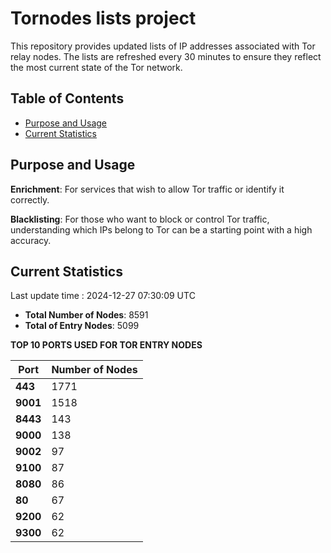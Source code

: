# Tornodes lists project

This repository provides updated lists of IP addresses associated with Tor relay nodes. The lists are refreshed every 30 minutes to ensure they reflect the most current state of the Tor network.

## Table of Contents

- [Purpose and Usage](#purpose-and-usage)
- [Current Statistics](#current-statistics)


## Purpose and Usage

**Enrichment**: For services that wish to allow Tor traffic or identify it correctly.

**Blacklisting**: For those who want to block or control Tor traffic, understanding which IPs belong to Tor can be a starting point with a high accuracy.

## Current Statistics

Last update time : 2024-12-27 07:30:09 UTC

- **Total Number of Nodes**: 8591
- **Total of Entry Nodes**: 5099

**TOP 10 PORTS USED FOR TOR ENTRY NODES**

| **Port** | **Number of Nodes** |
|------|-----------------|
| **443**   | 1771  |
| **9001**   | 1518  |
| **8443**   | 143  |
| **9000**   | 138  |
| **9002**   | 97  |
| **9100**   | 87  |
| **8080**   | 86  |
| **80**   | 67  |
| **9200**   | 62  |
| **9300**   | 62  |

